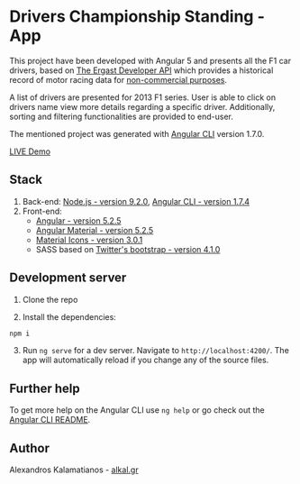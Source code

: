 # Drivers Championship Standing - App

This project have been developed with Angular 5 and presents all the F1 car drivers, based on [The Ergast Developer API](http://ergast.com/mrd) which provides a historical record of motor racing data for [non-commercial purposes](http://ergast.com/mrd/terms/).

A list of drivers are presented for 2013 F1 series. User is able to click on drivers name view more details regarding a specific driver. Additionally, sorting and filtering functionalities are provided to end-user.

The mentioned project was generated with [Angular CLI](https://github.com/angular/angular-cli) version 1.7.0.

[LIVE Demo](https://alkal.gr/DriverStandingApp/)

## Stack

1. Back-end: [Node.js - version 9.2.0](http://nodejs.org/), [Angular CLI - version 1.7.4](https://github.com/angular/angular-cli)
2. Front-end:
    * [Angular - version 5.2.5](https://angular.io/)
    * [Angular Material - version 5.2.5](https://material.angular.io/)
    * [Material Icons - version 3.0.1](https://material.io/icons/)
    * SASS based on [Twitter's bootstrap - version 4.1.0](http://getbootstrap.com/)

## Development server

1. Clone the repo

2. Install the dependencies:

```bash
npm i
```

3. Run `ng serve` for a dev server. Navigate to `http://localhost:4200/`. The app will automatically reload if you change any of the source files.

## Further help

To get more help on the Angular CLI use `ng help` or go check out the [Angular CLI README](https://github.com/angular/angular-cli/blob/master/README.md).

## Author

Alexandros Kalamatianos - [alkal.gr](https://www.alkal.gr)
